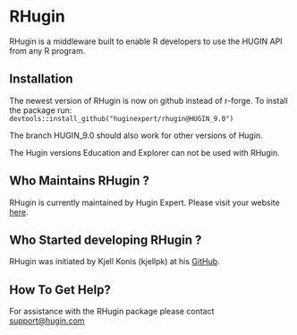 # RHugin

RHugin is a middleware built to enable R developers to use the HUGIN API from any R program.

## Installation
The newest version of RHugin is now on github instead of r-forge.
To install the package run: 
`devtools::install_github("huginexpert/rhugin@HUGIN_9.0")`

The branch HUGIN_9.0 should also work for other versions of Hugin.

The Hugin versions Education and Explorer can not be used with RHugin.

## Who Maintains RHugin ?
RHugin is currently maintained by Hugin Expert.
Please visit your website [here](http://www.hugin.com).

## Who Started developing RHugin ?
RHugin was initiated by Kjell Konis (kjellpk) at his [GitHub](https://github.com/kjellpk/RHugin).

## How To Get Help?

For assistance with the RHugin package please contact support@hugin.com
